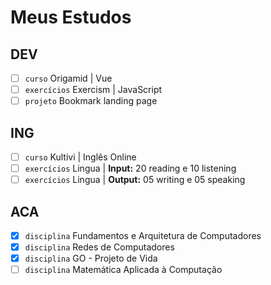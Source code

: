 # Meus Estudos

## DEV
- [ ] `curso` Origamid | Vue
- [ ] `exercícios` Exercism | JavaScript
- [ ] `projeto` Bookmark landing page

## ING
- [ ] `curso` Kultivi | Inglês Online
- [ ] `exercícios` Lingua | **Input:** 20 reading e 10 listening
- [ ] `exercícios` Lingua | **Output:** 05 writing e 05 speaking

## ACA
- [X] `disciplina` Fundamentos e Arquitetura de Computadores
- [X] `disciplina` Redes de Computadores
- [X] `disciplina` GO - Projeto de Vida
- [ ] `disciplina` Matemática Aplicada à Computação
